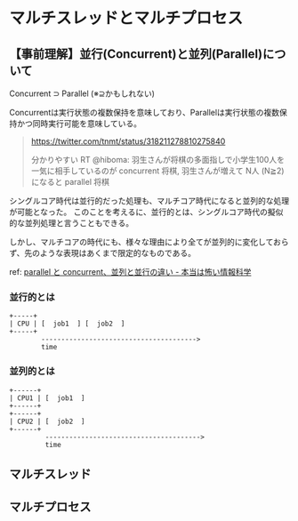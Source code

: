 # マルチスレッドとマルチプロセス

## 【事前理解】並行(Concurrent)と並列(Parallel)について

Concurrent ⊃ Parallel (※⊇かもしれない)

Concurrentは実行状態の複数保持を意味しており、Parallelは実行状態の複数保持かつ同時実行可能を意味している。

> https://twitter.com/tnmt/status/318211278810275840
> 
> 分かりやすい RT @hiboma: 羽生さんが将棋の多面指しで小学生100人を一気に相手しているのが concurrent 将棋,  羽生さんが増えて N人 (N≧2) になると parallel 将棋

シングルコア時代は並行的だった処理も、マルチコア時代になると並列的な処理が可能となった。
このことを考えるに、並行的とは、シングルコア時代の擬似的な並列処理と言うこともできる。

しかし、マルチコアの時代にも、様々な理由により全てが並列的に変化しておらず、先のような表現はあくまで限定的なものである。

ref: [parallel と concurrent、並列と並行の違い - 本当は怖い情報科学](http://d.hatena.ne.jp/keisukefukuda/20100915/p1)

### 並行的とは

```text
+-----+
| CPU | [  job1  ] [  job2  ]
+-----+
        --------------------------------------->
        time
```

### 並列的とは

```text
+------+
| CPU1 | [  job1  ]
+------+
+------+
| CPU2 | [  job2  ]
+------+
         --------------------------------------->
         time
```

## マルチスレッド



## マルチプロセス

